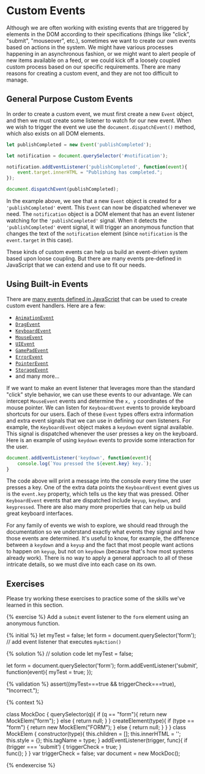 # Custom Events
Although we are often working with existing events that are triggered by elements in the DOM according to their specifications (things like "click", "submit", "mouseover", etc.), sometimes we want to create our own events based on actions in the system. We might have various processes happening in an asynchronous fashion, or we might want to alert people of new items available on a feed, or we could kick off a loosely coupled custom process based on our specific requirements. There are many reasons for creating a custom event, and they are not too difficult to manage.

## General Purpose Custom Events
In order to create a custom event, we must first create a new `Event` object, and then we must create some listener to watch for our new event. When we wish to trigger the event we use the `document.dispatchEvent()` method, which also exists on all DOM elements. 

```js
let publishCompleted = new Event('publishCompleted');

let notification = document.querySelector('#notification');

notification.addEventListener('publishCompleted', function(event){
    event.target.innerHTML = "Publishing has completed.";
});

document.dispatchEvent(publishCompleted);
```

In the example above, we see that a new `Event` object is created for a `'publishCompleted'` event. This `Event` can now be dispatched whenever we need. The `notification` object is a DOM element that has an event listener watching for the `'publishCompleted'` signal. When it detects the `'publishCompleted'` event signal, it will trigger an anonymous function that changes the text of the `notification` element (since `notification` is the `event.target` in this case).

These kinds of custom events can help us build an event-driven system based upon loose coupling. But there are many events pre-defined in JavaScript that we can extend and use to fit our needs.

## Using Built-in Events
There are [many events defined in JavaScript](https://developer.mozilla.org/en-US/docs/Web/API/Event) that can be used to create custom event handlers. Here are a few:

* [`AnimationEvent`](https://developer.mozilla.org/en-US/docs/Web/API/AnimationEvent)
* [`DragEvent`](https://developer.mozilla.org/en-US/docs/Web/API/DragEvent)
* [`KeyboardEvent`](https://developer.mozilla.org/en-US/docs/Web/API/KeyboardEvent)
* [`MouseEvent`](https://developer.mozilla.org/en-US/docs/Web/API/MouseEvent)
* [`UIEvent`](https://developer.mozilla.org/en-US/docs/Web/API/UIEvent)
* [`GamePadEvent`](https://developer.mozilla.org/en-US/docs/Web/API/GamepadEvent)
* [`ErrorEvent`](https://developer.mozilla.org/en-US/docs/Web/API/ErrorEvent)
* [`PointerEvent`](https://developer.mozilla.org/en-US/docs/Web/API/PointerEvent)
* [`StorageEvent`](https://developer.mozilla.org/en-US/docs/Web/API/StorageEvent)
* and many more...

If we want to make an event listener that leverages more than the standard "click" style behavior, we can use these events to our advantage. We can intercept `MouseEvent` events and determine the `x, y` coordinates of the mouse pointer. We can listen for `KeyboardEvent` events to provide keyboard shortcuts for our users. Each of these `Event` types offers extra information and extra event signals that we can use in defining our own listeners. For example, the `KeyboardEvent` object makes a `keydown` event signal available. This signal is dispatched whenever the user presses a key on the keyboard.  Here is an example of using `keydown` events to provide some interaction for the user.

```js
document.addEventListener('keydown', function(event){
    console.log(`You pressed the ${event.key} key.`);
}
```
The code above will print a message into the console every time the user presses a key. One of the extra data points the `KeyboardEvent` event gives us is the `event.key` property, which tells us the key that was pressed. Other `KeyboardEvent` events that are dispatched include `keyup`, `keydown`, and `keypressed`. There are also many more properties that can help us build great keyboard interfaces. 

For any family of events we wish to explore, we should read through the documentation so we understand exactly what events they signal and how those events are determined. It's useful to know, for example, the difference between a `keydown` and a `keyup` and the fact that most people want actions to happen on `keyup`, but not on `keydown` (because that's how most systems already work). There is no way to apply a general approach to all of these intricate details, so we must dive into each case on its own.

## Exercises
Please try working these exercises to practice some of the skills we've learned in this section.


{% exercise %}
Add a <code>submit</code> event listener to the <code>form</code> element using an anonymous function.

{% initial %}
let myTest = false;
let form = document.querySelector('form');
// add event listener that executes `myAction()`

{% solution %}
// solution code
let myTest = false;

let form = document.querySelector('form');
form.addEventListener('submit', function(event){
    myTest = true;
});

{% validation %}
assert((myTest===true && triggerCheck===true), "Incorrect.");

{% context %}

class MockDoc {
    querySelector(q){
        if (q == "form"){
            return new MockElem("form");
        } else {
            return null;
        }
    }
    createElement(type){
        if (type == "form") {
            return new MockElem("FORM");
        } else {
            return null;
        }
    }
}
class MockElem {
    constructor(type){
        this.children = [];
        this.innerHTML = '';
        this.style = {};
        this.tagName = type;
    }
    addEventListener(trigger, func){
        if (trigger === 'submit') {
            triggerCheck = true;
        }        
        func();
    }
}
var triggerCheck = false;
var document = new MockDoc();

{% endexercise %}

